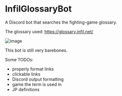 # InfilGlossaryBot

A Discord bot that searches the fighting-game glossary.

The glossary used: https://glossary.infil.net/

![image](https://github.com/Sophon/InfilGlossaryBot/assets/9089332/180dda5e-66ef-4921-bb6f-f870cf19639b)


This bot is still very barebones.

Some TODOs:
- properly format links
- clickable links
- Discord output formatting
- game the term is used in
- JP definitions
